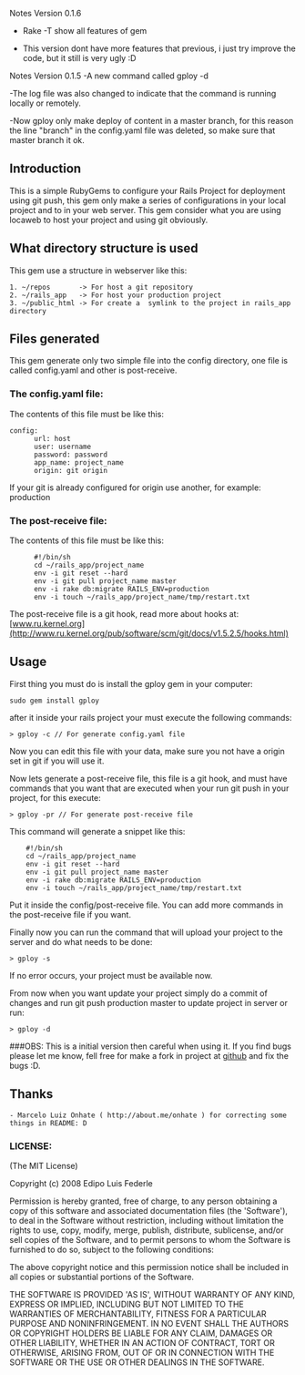 Notes Version 0.1.6

  - Rake -T show all features of gem

  - This version dont have more features that previous, i just try improve the code, but it still is very ugly :D

Notes Version 0.1.5
 -A new command called gploy -d

 -The log file was also changed to indicate that the command is running locally or remotely.

 -Now gploy only make deploy of content in a master branch, for this reason the line "branch" in the config.yaml file was  deleted, so make sure that master branch it ok.



## Introduction


This is a simple RubyGems to configure your Rails Project for deployment using git push, this gem only make a series of configurations in your local project and to in your web server. This gem consider what you are using locaweb to host your project and using git obviously.

## What directory structure is used
This gem use a structure in webserver like this:

	1. ~/repos       -> For host a git repository
	2. ~/rails_app   -> For host your production project
	3. ~/public_html -> For create a  symlink to the project in rails_app directory 

## Files generated
This gem generate only two simple file into the config directory, one file is called config.yaml and other is post-receive.

### The config.yaml file:

The contents of this file must be like this:
	
	config:
	      url: host
	      user: username
	      password: password
	      app_name: project_name
	      origin: git origin
		
If your git is already configured for origin use another, for example: production

### The post-receive file:

The contents of this file must be like this:
	
	      #!/bin/sh
          cd ~/rails_app/project_name
          env -i git reset --hard 
          env -i git pull project_name master
          env -i rake db:migrate RAILS_ENV=production
          env -i touch ~/rails_app/project_name/tmp/restart.txt

The post-receive file is a git hook, read more about hooks at: [www.ru.kernel.org](http://www.ru.kernel.org/pub/software/scm/git/docs/v1.5.2.5/hooks.html)

## Usage
First thing you must do is install the gploy gem in your computer:

	sudo gem install gploy

after it inside your rails project your must execute the following commands:

	> gploy -c // For generate config.yaml file

Now you can edit this file with your data, make sure you not have a origin set in git if you will use it. 

Now lets generate a post-receive file, this file is a git hook, and must have commands that you want that are executed when your run git push in your project, for this execute:
	
	> gploy -pr // For generate post-receive file
	
This command will generate a snippet like this:

		#!/bin/sh
		cd ~/rails_app/project_name
		env -i git reset --hard 
		env -i git pull project_name master
		env -i rake db:migrate RAILS_ENV=production
		env -i touch ~/rails_app/project_name/tmp/restart.txt

Put it inside the config/post-receive file. You can add more commands in the post-receive file if you want.

Finally now you can run the command that will upload your project to the server and do what needs to be done:

	> gploy -s

If no error occurs, your project must be available now.

From now when you want update your project simply do a commit of changes and run git push production master to update project in server or run:
   
	> gploy -d
###OBS: This is a initial version then careful when using it. If you find bugs please let me know, fell free for make a fork in project at [github](http://github.com/edipofederle/gploy) and fix the bugs :D.

## Thanks
	- Marcelo Luiz Onhate ( http://about.me/onhate ) for correcting some things in README: D

### LICENSE:

(The MIT License)

Copyright (c) 2008 Edipo Luis Federle

Permission is hereby granted, free of charge, to any person obtaining
a copy of this software and associated documentation files (the
'Software'), to deal in the Software without restriction, including
without limitation the rights to use, copy, modify, merge, publish,
distribute, sublicense, and/or sell copies of the Software, and to
permit persons to whom the Software is furnished to do so, subject to
the following conditions:

The above copyright notice and this permission notice shall be
included in all copies or substantial portions of the Software.

THE SOFTWARE IS PROVIDED 'AS IS', WITHOUT WARRANTY OF ANY KIND,
EXPRESS OR IMPLIED, INCLUDING BUT NOT LIMITED TO THE WARRANTIES OF
MERCHANTABILITY, FITNESS FOR A PARTICULAR PURPOSE AND NONINFRINGEMENT.
IN NO EVENT SHALL THE AUTHORS OR COPYRIGHT HOLDERS BE LIABLE FOR ANY
CLAIM, DAMAGES OR OTHER LIABILITY, WHETHER IN AN ACTION OF CONTRACT,
TORT OR OTHERWISE, ARISING FROM, OUT OF OR IN CONNECTION WITH THE
SOFTWARE OR THE USE OR OTHER DEALINGS IN THE SOFTWARE.